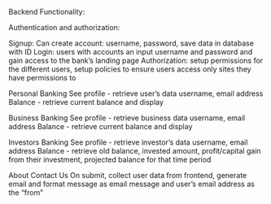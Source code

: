 Backend Functionality:

Authentication and authorization:

Signup: Can create account: username, password, save data in database with ID
Login: users with accounts an input username and password and gain access to the bank’s landing page
Authorization: setup permissions for the different users, setup policies to ensure users access only sites they have permissions to

Personal Banking
See profile - retrieve user’s data username, email address
Balance - retrieve current balance and display

Business Banking
See profile - retrieve business data username, email address
Balance - retrieve current balance and display

Investors Banking
See profile - retrieve investor’s data username, email address
Balance - retrieve old balance, invested amount, profit/capital gain from their investment, projected balance for that time period

About
Contact Us
On submit, collect user data from frontend, generate email and format message as email message and user’s email address as the “from”

